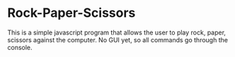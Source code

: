 # Rock-Paper-Scissors
This is a simple javascript program that allows the user to play rock, paper, scissors against the computer. No GUI yet, so all commands go through the console.
